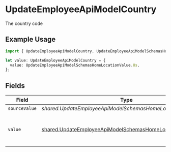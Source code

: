 # UpdateEmployeeApiModelCountry

The country code

## Example Usage

```typescript
import { UpdateEmployeeApiModelCountry, UpdateEmployeeApiModelSchemasHomeLocationValue } from "@stackone/stackone-client-ts/sdk/models/shared";

let value: UpdateEmployeeApiModelCountry = {
  value: UpdateEmployeeApiModelSchemasHomeLocationValue.Us,
};
```

## Fields

| Field                                                                                                                                 | Type                                                                                                                                  | Required                                                                                                                              | Description                                                                                                                           | Example                                                                                                                               |
| ------------------------------------------------------------------------------------------------------------------------------------- | ------------------------------------------------------------------------------------------------------------------------------------- | ------------------------------------------------------------------------------------------------------------------------------------- | ------------------------------------------------------------------------------------------------------------------------------------- | ------------------------------------------------------------------------------------------------------------------------------------- |
| `sourceValue`                                                                                                                         | *shared.UpdateEmployeeApiModelSchemasHomeLocationSourceValue*                                                                         | :heavy_minus_sign:                                                                                                                    | N/A                                                                                                                                   |                                                                                                                                       |
| `value`                                                                                                                               | [shared.UpdateEmployeeApiModelSchemasHomeLocationValue](../../../sdk/models/shared/updateemployeeapimodelschemashomelocationvalue.md) | :heavy_minus_sign:                                                                                                                    | The ISO3166-1 Alpha2 Code of the Country                                                                                              | US                                                                                                                                    |